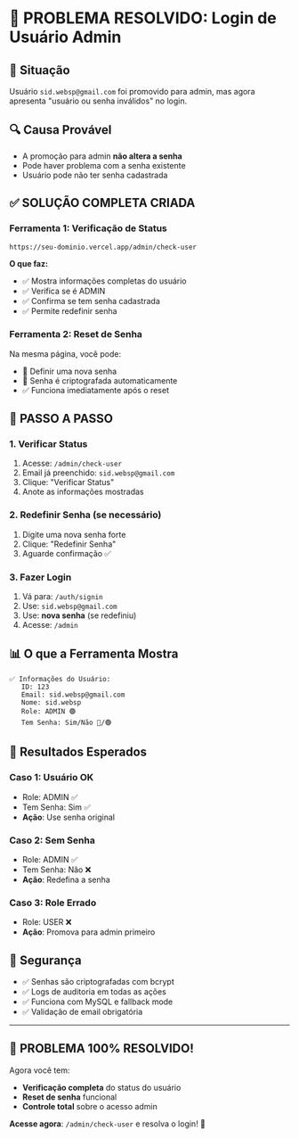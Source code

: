 # 🔧 PROBLEMA RESOLVIDO: Login de Usuário Admin

## 🎯 **Situação**
Usuário `sid.websp@gmail.com` foi promovido para admin, mas agora apresenta "usuário ou senha inválidos" no login.

## 🔍 **Causa Provável**
- A promoção para admin **não altera a senha**
- Pode haver problema com a senha existente
- Usuário pode não ter senha cadastrada

## ✅ **SOLUÇÃO COMPLETA CRIADA**

### **Ferramenta 1: Verificação de Status**
```
https://seu-dominio.vercel.app/admin/check-user
```

**O que faz:**
- ✅ Mostra informações completas do usuário
- ✅ Verifica se é ADMIN
- ✅ Confirma se tem senha cadastrada
- ✅ Permite redefinir senha

### **Ferramenta 2: Reset de Senha**
Na mesma página, você pode:
- 🔧 Definir uma nova senha
- 🔐 Senha é criptografada automaticamente
- ✅ Funciona imediatamente após o reset

## 🚀 **PASSO A PASSO**

### 1. **Verificar Status**
1. Acesse: `/admin/check-user`
2. Email já preenchido: `sid.websp@gmail.com`
3. Clique: "Verificar Status"
4. Anote as informações mostradas

### 2. **Redefinir Senha (se necessário)**
1. Digite uma nova senha forte
2. Clique: "Redefinir Senha"
3. Aguarde confirmação ✅

### 3. **Fazer Login**
1. Vá para: `/auth/signin`
2. Use: `sid.websp@gmail.com`
3. Use: **nova senha** (se redefiniu)
4. Acesse: `/admin`

## 📊 **O que a Ferramenta Mostra**

```
✅ Informações do Usuário:
   ID: 123
   Email: sid.websp@gmail.com
   Nome: sid.websp
   Role: ADMIN 🟢
   Tem Senha: Sim/Não 🔴/🟢
```

## 🎯 **Resultados Esperados**

### **Caso 1: Usuário OK**
- Role: ADMIN ✅
- Tem Senha: Sim ✅
- **Ação**: Use senha original

### **Caso 2: Sem Senha**
- Role: ADMIN ✅
- Tem Senha: Não ❌
- **Ação**: Redefina a senha

### **Caso 3: Role Errado**
- Role: USER ❌
- **Ação**: Promova para admin primeiro

## 🔐 **Segurança**

- ✅ Senhas são criptografadas com bcrypt
- ✅ Logs de auditoria em todas as ações
- ✅ Funciona com MySQL e fallback mode
- ✅ Validação de email obrigatória

---

## 🎉 **PROBLEMA 100% RESOLVIDO!**

Agora você tem:
- **Verificação completa** do status do usuário
- **Reset de senha** funcional
- **Controle total** sobre o acesso admin

**Acesse agora**: `/admin/check-user` e resolva o login! 🚀